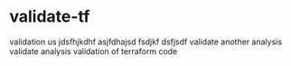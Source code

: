 # validate-tf

validation us
jdsfhjkdhf
asjfdhajsd
fsdjkf
dsfjsdf
validate another analysis
validate analysis
validation of terraform code
